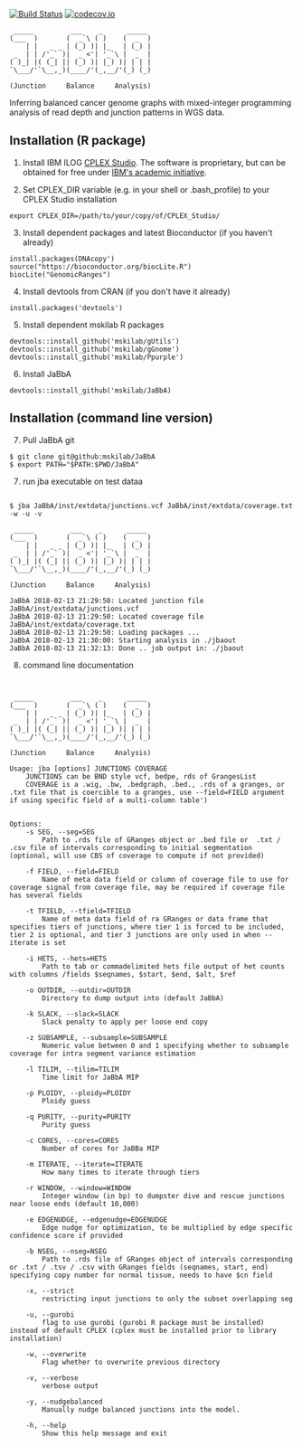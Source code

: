 [![Build Status](https://travis-ci.org/mskilab/JaBbA.svg?branch=master)](https://travis-ci.org/mskilab/JaBbA)
[![codecov.io](https://img.shields.io/codecov/c/github/mskilab/JaBbA.svg)](https://codecov.io/github/mskilab/JaBbA?branch=master)

```
 _____         ___    _      _____ 
(___  )       (  _`\ ( )    (  _  )
    | |   _ _ | (_) )| |_   | (_) |
 _  | | /'_` )|  _ <'| '_`\ |  _  |
( )_| |( (_| || (_) )| |_) )| | | |
`\___/'`\__,_)(____/'(_,__/'(_) (_)

(Junction     Balance     Analysis)
```

Inferring balanced cancer genome graphs with mixed-integer programming analysis
of read depth and junction patterns in WGS data. 
 
Installation (R package)
------------
1. Install IBM ILOG
   [CPLEX Studio](https://www.ibm.com/products/ilog-cplex-optimization-studio).
   The software is proprietary, but can be obtained for free under [IBM's academic
   initiative](https://www.ibm.com/products/ilog-cplex-optimization-studio/pricing).

2. Set CPLEX_DIR variable (e.g. in your shell or .bash_profile) to your CPLEX
   Studio installation

```{sh}
export CPLEX_DIR=/path/to/your/copy/of/CPLEX_Studio/
```

3. Install dependent packages and latest Bioconductor (if you haven't already)

```{r}
install.packages(DNAcopy')
source("https://bioconductor.org/biocLite.R")
biocLite("GenomicRanges")
```

4. Install devtools from CRAN (if you don't have it already)

```{r}
install.packages('devtools')
```

5. Install dependent mskilab R packages

```{r}
devtools::install_github('mskilab/gUtils')
devtools::install_github('mskilab/gGnome')
devtools::install_github('mskilab/Ppurple')
```

6. Install JaBbA

```{r}
devtools::install_github('mskilab/JaBbA)
```


Installation (command line version)
------------

7. Pull JaBbA git

```{bash}
$ git clone git@github:mskilab/JaBbA
$ export PATH="$PATH:$PWD/JaBbA"
```

7. run jba executable on test dataa
```{bash}

$ jba JaBbA/inst/extdata/junctions.vcf JaBbA/inst/extdata/coverage.txt -w -u -v

 _____         ___    _      _____ 
(___  )       (  _`\ ( )    (  _  )
    | |   _ _ | (_) )| |_   | (_) |
 _  | | /'_` )|  _ <'| '_`\ |  _  |
( )_| |( (_| || (_) )| |_) )| | | |
`\___/'`\__,_)(____/'(_,__/'(_) (_)

(Junction     Balance     Analysis)

JaBbA 2018-02-13 21:29:50: Located junction file JaBbA/inst/extdata/junctions.vcf
JaBbA 2018-02-13 21:29:50: Located coverage file JaBbA/inst/extdata/coverage.txt
JaBbA 2018-02-13 21:29:50: Loading packages ...
JaBbA 2018-02-13 21:30:00: Starting analysis in ./jbaout
JaBbA 2018-02-13 21:32:13: Done .. job output in: ./jbaout

```

8. command line documentation

```{bash}


 _____         ___    _      _____ 
(___  )       (  _`\ ( )    (  _  )
    | |   _ _ | (_) )| |_   | (_) |
 _  | | /'_` )|  _ <'| '_`\ |  _  |
( )_| |( (_| || (_) )| |_) )| | | |
`\___/'`\__,_)(____/'(_,__/'(_) (_)

(Junction     Balance     Analysis)

Usage: jba [options] JUNCTIONS COVERAGE
 	JUNCTIONS can be BND style vcf, bedpe, rds of GrangesList
 	COVERAGE is a .wig, .bw, .bedgraph, .bed., .rds of a granges, or .txt file that is coercible to a granges, use --field=FIELD argument if using specific field of a multi-column table')


Options:
	-s SEG, --seg=SEG
		Path to .rds file of GRanges object or .bed file or  .txt / .csv file of intervals corresponding to initial segmentation (optional, will use CBS of coverage to compute if not provided)

	-f FIELD, --field=FIELD
		Name of meta data field or column of coverage file to use for coverage signal from coverage file, may be required if coverage file has several fields

	-t TFIELD, --tfield=TFIELD
		Name of meta data field of ra GRanges or data frame that specifies tiers of junctions, where tier 1 is forced to be included, tier 2 is optional, and tier 3 junctions are only used in when --iterate is set

	-i HETS, --hets=HETS
		Path to tab or commadelimited hets file output of het counts with columns /fields $seqnames, $start, $end, $alt, $ref

	-o OUTDIR, --outdir=OUTDIR
		Directory to dump output into (default JaBbA)

	-k SLACK, --slack=SLACK
		Slack penalty to apply per loose end copy

	-z SUBSAMPLE, --subsample=SUBSAMPLE
		Numeric value between 0 and 1 specifying whether to subsample coverage for intra segment variance estimation

	-l TILIM, --tilim=TILIM
		Time limit for JaBbA MIP

	-p PLOIDY, --ploidy=PLOIDY
		Ploidy guess

	-q PURITY, --purity=PURITY
		Purity guess

	-c CORES, --cores=CORES
		Number of cores for JaBBa MIP

	-m ITERATE, --iterate=ITERATE
		How many times to iterate through tiers

	-r WINDOW, --window=WINDOW
		Integer window (in bp) to dumpster dive and rescue junctions near loose ends (default 10,000)

	-e EDGENUDGE, --edgenudge=EDGENUDGE
		Edge nudge for optimization, to be multiplied by edge specific confidence score if provided

	-b NSEG, --nseg=NSEG
		Path to .rds file of GRanges object of intervals corresponding or .txt / .tsv / .csv with GRanges fields (seqnames, start, end) specifying copy number for normal tissue, needs to have $cn field

	-x, --strict
		restricting input junctions to only the subset overlapping seg

	-u, --gurobi
		flag to use gurobi (gurobi R package must be installed) instead of default CPLEX (cplex must be installed prior to library installation)

	-w, --overwrite
		Flag whether to overwrite previous directory

	-v, --verbose
		verbose output

	-y, --nudgebalanced
		Manually nudge balanced junctions into the model.

	-h, --help
		Show this help message and exit



```
